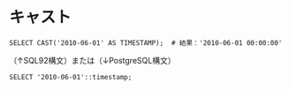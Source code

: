 ﻿# キャスト

```clike
SELECT CAST('2010-06-01' AS TIMESTAMP);  # 結果：'2010-06-01 00:00:00'
```

（↑SQL92構文）または（↓PostgreSQL構文）

```clike
SELECT '2010-06-01'::timestamp;
```
